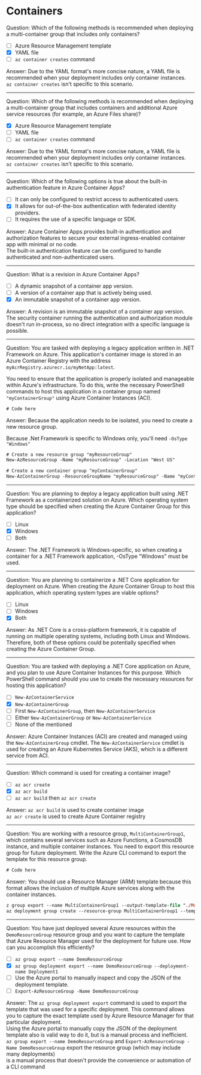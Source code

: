 # Containers

Question: Which of the following methods is recommended when deploying a multi-container group that includes only containers?

- [ ] Azure Resource Management template
- [x] YAML file
- [ ] `az container creates` command

Answer: Due to the YAML format's more concise nature, a YAML file is recommended when your deployment includes only container instances.  
`az container creates` isn't specific to this scenario.

---

Question: Which of the following methods is recommended when deploying a multi-container group that includes containers and additional Azure service resources (for example, an Azure Files share)?

- [x] Azure Resource Management template
- [ ] YAML file
- [ ] `az container creates` command

Answer: Due to the YAML format's more concise nature, a YAML file is recommended when your deployment includes only container instances.  
`az container creates` isn't specific to this scenario.

---

Question: Which of the following options is true about the built-in authentication feature in Azure Container Apps?

- [ ] It can only be configured to restrict access to authenticated users.
- [x] It allows for out-of-the-box authentication with federated identity providers.
- [ ] It requires the use of a specific language or SDK.

Answer: Azure Container Apps provides built-in authentication and authorization features to secure your external ingress-enabled container app with minimal or no code.  
The built-in authentication feature can be configured to handle authenticated and non-authenticated users.

---

Question: What is a revision in Azure Container Apps?

- [ ] A dynamic snapshot of a container app version.
- [ ] A version of a container app that is actively being used.
- [x] An immutable snapshot of a container app version.

Answer: A revision is an immutable snapshot of a container app version.  
The security container running the authentication and authorization module doesn't run in-process, so no direct integration with a specific language is possible.

---

Question: You are tasked with deploying a legacy application written in .NET Framework on Azure. This application's container image is stored in an Azure Container Registry with the address `myAcrRegistry.azurecr.io/myNetApp:latest`.

You need to ensure that the application is properly isolated and manageable within Azure's infrastructure. To do this, write the necessary PowerShell commands to host this application in a container group named `"myContainerGroup"` using Azure Container Instances (ACI).

```ps
# Code here
```

Answer: Because the application needs to be isolated, you need to create a new resource group.

Because .Net Framework is specific to Windows only, you'll need `-OsType "Windows"`

```ps
# Create a new resource group "myResourceGroup"
New-AzResourceGroup -Name "myResourceGroup" -Location "West US"

# Create a new container group "myContainerGroup"
New-AzContainerGroup -ResourceGroupName "myResourceGroup" -Name "myContainerGroup" -Image "myAcrRegistry.azurecr.io/myNetApp:latest" -OsType "Windows"
```

---

Question: You are planning to deploy a legacy application built using .NET Framework as a containerized solution on Azure. Which operating system type should be specified when creating the Azure Container Group for this application?

- [ ] Linux
- [x] Windows
- [ ] Both

Answer: The .NET Framework is Windows-specific, so when creating a container for a .NET Framework application, -OsType "Windows" must be used.

---

Question: You are planning to containerize a .NET Core application for deployment on Azure. When creating the Azure Container Group to host this application, which operating system types are viable options?

- [ ] Linux
- [ ] Windows
- [x] Both

Answer: As .NET Core is a cross-platform framework, it is capable of running on multiple operating systems, including both Linux and Windows. Therefore, both of these options could be potentially specified when creating the Azure Container Group.

---

Question: You are tasked with deploying a .NET Core application on Azure, and you plan to use Azure Container Instances for this purpose. Which PowerShell command should you use to create the necessary resources for hosting this application?

- [ ] `New-AzContainerService`
- [x] `New-AzContainerGroup`
- [ ] First `New-AzContainerGroup`, then `New-AzContainerService`
- [ ] Either `New-AzContainerGroup` or `New-AzContainerService`
- [ ] None of the mentioned

Answer: Azure Container Instances (ACI) are created and managed using the `New-AzContainerGroup` cmdlet. The `New-AzContainerService` cmdlet is used for creating an Azure Kubernetes Service (AKS), which is a different service from ACI.

---

Question: Which command is used for creating a container image?

- [ ] `az acr create`
- [x] `az acr build`
- [ ] `az acr build` then `az acr create`

Answer: `az acr build` is used to create container image  
`az acr create` is used to create Azure Container registry

---

Question: You are working with a resource group, `MultiContainerGroup1`, which contains several services such as Azure Functions, a CosmosDB instance, and multiple container instances. You need to export this resource group for future deployment. Write the Azure CLI command to export the template for this resource group.

```ps
# Code here
```

Answer: You should use a Resource Manager (ARM) template because this format allows the inclusion of multiple Azure services along with the container instances.

```ps
z group export --name MultiContainerGroup1 --output-template-file "./MultiContainerGroup1.json"
az deployment group create --resource-group MultiContainerGroup1 --template-file "./MultiContainerGroup1.json"
```

---

Question: You have just deployed several Azure resources within the `DemoResourceGroup` resource group and you want to capture the template that Azure Resource Manager used for the deployment for future use. How can you accomplish this efficiently?

- [ ] `az group export --name DemoResourceGroup`
- [x] `az group deployment export --name DemoResourceGroup --deployment-name Deployment1`
- [ ] Use the Azure portal to manually inspect and copy the JSON of the deployment template.
- [ ] `Export-AzResourceGroup -Name DemoResourceGroup`

Answer: The `az group deployment export` command is used to export the template that was used for a specific deployment. This command allows you to capture the exact template used by Azure Resource Manager for that particular deployment.  
Using the Azure portal to manually copy the JSON of the deployment template also is valid way to do it, but is a manual process and inefficient.  
`az group export --name DemoResourceGroup` and `Export-AzResourceGroup -Name DemoResourceGroup` export the resource group (which may include many deployments)  
is a manual process that doesn't provide the convenience or automation of a CLI command
